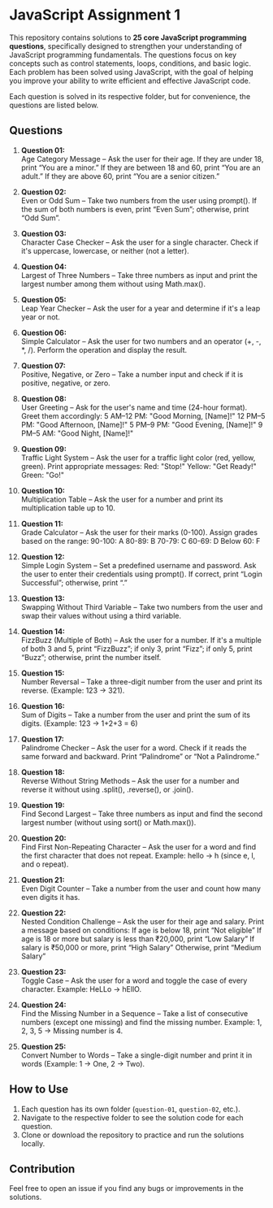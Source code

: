 # JavaScript Assignment 1

This repository contains solutions to **25 core JavaScript programming questions**, specifically designed to strengthen your understanding of JavaScript programming fundamentals. The questions focus on key concepts such as control statements, loops, conditions, and basic logic. Each problem has been solved using JavaScript, with the goal of helping you improve your ability to write efficient and effective JavaScript code.

Each question is solved in its respective folder, but for convenience, the questions are listed below.

## Questions

1. **Question 01:**  
   Age Category Message – Ask the user for their age. If they are
   under 18, print “You are a minor.” If they are between 18 and 60,
   print “You are an adult.” If they are above 60, print “You are a
   senior citizen.”

2. **Question 02:**  
   Even or Odd Sum – Take two numbers from the user using
   prompt(). If the sum of both numbers is even, print “Even Sum”;
   otherwise, print “Odd Sum”.

3. **Question 03:**  
   Character Case Checker – Ask the user for a single character.
   Check if it's uppercase, lowercase, or neither (not a letter).

4. **Question 04:**  
   Largest of Three Numbers – Take three numbers as input and
   print the largest number among them without using
   Math.max().

5. **Question 05:**  
   Leap Year Checker – Ask the user for a year and determine if
   it's a leap year or not.

6. **Question 06:**  
   Simple Calculator – Ask the user for two numbers and an
   operator (+, -, \*, /). Perform the operation and display the result.

7. **Question 07:**  
   Positive, Negative, or Zero – Take a number input and check if it
   is positive, negative, or zero.

8. **Question 08:**  
   User Greeting – Ask for the user's name and time (24-hour
   format). Greet them accordingly:
   5 AM–12 PM: "Good Morning, [Name]!"
   12 PM–5 PM: "Good Afternoon, [Name]!"
   5 PM–9 PM: "Good Evening, [Name]!"
   9 PM–5 AM: "Good Night, [Name]!"

9. **Question 09:**  
   Traffic Light System – Ask the user for a traffic light color (red,
   yellow, green). Print appropriate messages:
   Red: "Stop!"
   Yellow: "Get Ready!"
   Green: "Go!"

10. **Question 10:**  
    Multiplication Table – Ask the user for a number and print its
    multiplication table up to 10.

11. **Question 11:**  
    Grade Calculator – Ask the user for their marks (0-100).
    Assign grades based on the range:
    90-100: A
    80-89: B
    70-79: C
    60-69: D
    Below 60: F

12. **Question 12:**  
    Simple Login System – Set a predefined username and
    password. Ask the user to enter their credentials using
    prompt(). If correct, print “Login Successful”; otherwise, print
    “.”

13. **Question 13:**  
    Swapping Without Third Variable – Take two numbers from the
    user and swap their values without using a third variable.

14. **Question 14:**  
    FizzBuzz (Multiple of Both) – Ask the user for a number. If it's a
    multiple of both 3 and 5, print “FizzBuzz”; if only 3, print “Fizz”; if
    only 5, print “Buzz”; otherwise, print the number itself.

15. **Question 15:**  
    Number Reversal – Take a three-digit number from the user
    and print its reverse. (Example: 123 → 321).

16. **Question 16:**  
    Sum of Digits – Take a number from the user and print the sum
    of its digits. (Example: 123 → 1+2+3 = 6)

17. **Question 17:**  
    Palindrome Checker – Ask the user for a word. Check if it
    reads the same forward and backward. Print “Palindrome” or
    “Not a Palindrome.”

18. **Question 18:**  
    Reverse Without String Methods – Ask the user for a number
    and reverse it without using .split(), .reverse(), or .join().

19. **Question 19:**  
    Find Second Largest – Take three numbers as input and find
    the second largest number (without using sort() or Math.max()).

20. **Question 20:**  
    Find First Non-Repeating Character – Ask the user for a word
    and find the first character that does not repeat. Example: hello
    → h (since e, l, and o repeat).

21. **Question 21:**  
    Even Digit Counter – Take a number from the user and count
    how many even digits it has.

22. **Question 22:**  
    Nested Condition Challenge – Ask the user for their age and
    salary. Print a message based on conditions:
    If age is below 18, print “Not eligible”
    If age is 18 or more but salary is less than ₹20,000, print “Low
    Salary”
    If salary is ₹50,000 or more, print “High Salary”
    Otherwise, print “Medium Salary”

23. **Question 23:**  
    Toggle Case – Ask the user for a word and toggle the case of
    every character. Example: HeLLo → hEllO.

24. **Question 24:**  
    Find the Missing Number in a Sequence – Take a list of
    consecutive numbers (except one missing) and find the
    missing number. Example: 1, 2, 3, 5 → Missing number is 4.

25. **Question 25:**  
    Convert Number to Words – Take a single-digit number and
    print it in words (Example: 1 → One, 2 → Two).

## How to Use

1. Each question has its own folder (`question-01`, `question-02`, etc.).
2. Navigate to the respective folder to see the solution code for each question.
3. Clone or download the repository to practice and run the solutions locally.

## Contribution

Feel free to open an issue if you find any bugs or improvements in the solutions.
